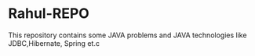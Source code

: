 # Rahul-REPO
This repository contains some JAVA problems and JAVA technologies like JDBC,Hibernate, Spring et.c
